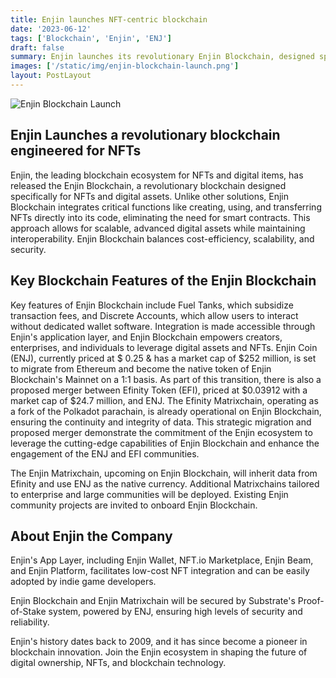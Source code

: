 ```yaml
---
title: Enjin launches NFT-centric blockchain
date: '2023-06-12'
tags: ['Blockchain', 'Enjin', 'ENJ']
draft: false
summary: Enjin launches its revolutionary Enjin Blockchain, designed specifically for NFTs, offering advanced capabilities, scalability, and a user-friendly experience, while merging Enjin Coin (ENJ) and Efinity Token (EFI) to enhance the ecosystem.
images: ['/static/img/enjin-blockchain-launch.png']
layout: PostLayout
---
```


<TOCInline toc={props.toc} asDisclosure toHeading={3}  />

![Enjin Blockchain Launch](/static/img/enjin-blockchain-launch.png)

## Enjin Launches a revolutionary blockchain engineered for NFTs

Enjin, the leading blockchain ecosystem for NFTs and digital items, has released the Enjin Blockchain, a revolutionary blockchain designed specifically for NFTs and digital assets. Unlike other solutions, Enjin Blockchain integrates critical functions like creating, using, and transferring NFTs directly into its code, eliminating the need for smart contracts. This approach allows for scalable, advanced digital assets while maintaining interoperability. Enjin Blockchain balances cost-efficiency, scalability, and security.

## Key Blockchain Features of the Enjin Blockchain

Key features of Enjin Blockchain include Fuel Tanks, which subsidize transaction fees, and Discrete Accounts, which allow users to interact without dedicated wallet software. Integration is made accessible through Enjin's application layer, and Enjin Blockchain empowers creators, enterprises, and individuals to leverage digital assets and NFTs.
Enjin Coin (ENJ), currently priced at $ 0.25 & has a market cap of $252 million, is set to migrate from Ethereum and become the native token of Enjin Blockchain's Mainnet on a 1:1 basis. As part of this transition, there is also a proposed merger between Efinity Token (EFI), priced at $0.03912 with a market cap of $24.7 million, and ENJ. The Efinity Matrixchain, operating as a fork of the Polkadot parachain, is already operational on Enjin Blockchain, ensuring the continuity and integrity of data. This strategic migration and proposed merger demonstrate the commitment of the Enjin ecosystem to leverage the cutting-edge capabilities of Enjin Blockchain and enhance the engagement of the ENJ and EFI communities.

The Enjin Matrixchain, upcoming on Enjin Blockchain, will inherit data from Efinity and use ENJ as the native currency. Additional Matrixchains tailored to enterprise and large communities will be deployed. Existing Enjin community projects are invited to onboard Enjin Blockchain.

## About Enjin the Company

Enjin's App Layer, including Enjin Wallet, NFT.io Marketplace, Enjin Beam, and Enjin Platform, facilitates low-cost NFT integration and can be easily adopted by indie game developers.

Enjin Blockchain and Enjin Matrixchain will be secured by Substrate's Proof-of-Stake system, powered by ENJ, ensuring high levels of security and reliability.

Enjin's history dates back to 2009, and it has since become a pioneer in blockchain innovation. Join the Enjin ecosystem in shaping the future of digital ownership, NFTs, and blockchain technology.
